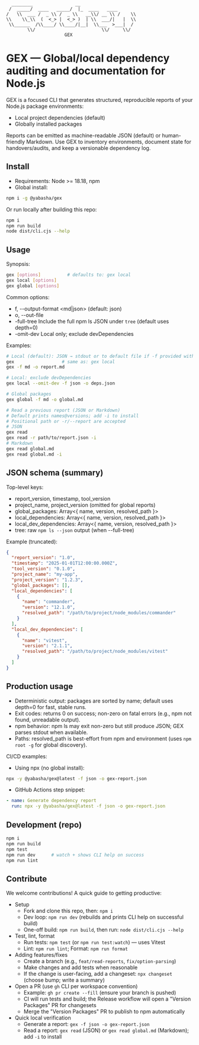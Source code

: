 ```
  ________                __
 /  _____/  ____   _____/  |_  ____   ____
/   \\  ___ /  _ \\ /  _ \\   __\\/ __ \\ /    \\
\\    \\_\\  (  <_> |  <_> )  | \\  ___/|   |  \\
 \\______  /\\____/ \\____/|__|  \\___  >___|  /
        \\/                         \\/     \\/
                      GEX

```

# GEX — Global/local dependency auditing and documentation for Node.js

GEX is a focused CLI that generates structured, reproducible reports of your Node.js package environments:

- Local project dependencies (default)
- Globally installed packages

Reports can be emitted as machine-readable JSON (default) or human-friendly Markdown. Use GEX to inventory environments, document state for handovers/audits, and keep a versionable dependency log.

## Install

- Requirements: Node >= 18.18, npm
- Global install:

```bash
npm i -g @yabasha/gex
```

Or run locally after building this repo:

```bash
npm i
npm run build
node dist/cli.cjs --help
```

## Usage

Synopsis:

```bash
gex [options]          # defaults to: gex local
gex local [options]
gex global [options]
```

Common options:

- f, --output-format <md|json> (default: json)
- o, --out-file <path>
- -full-tree Include the full npm ls JSON under `tree` (default uses depth=0)
- -omit-dev Local only; exclude devDependencies

Examples:

```bash
# Local (default): JSON → stdout or to default file if -f provided without -o
gex                  # same as: gex local
gex -f md -o report.md

# Local: exclude devDependencies
gex local --omit-dev -f json -o deps.json

# Global packages
gex global -f md -o global.md

# Read a previous report (JSON or Markdown)
# Default prints names@versions; add -i to install
# Positional path or -r/--report are accepted
# JSON
gex read
gex read -r path/to/report.json -i
# Markdown
gex read global.md
gex read global.md -i
```

## JSON schema (summary)

Top-level keys:

- report_version, timestamp, tool_version
- project_name, project_version (omitted for global reports)
- global_packages: Array<{ name, version, resolved_path }>
- local_dependencies: Array<{ name, version, resolved_path }>
- local_dev_dependencies: Array<{ name, version, resolved_path }>
- tree: raw `npm ls --json` output (when --full-tree)

Example (truncated):

```json
{
  "report_version": "1.0",
  "timestamp": "2025-01-01T12:00:00.000Z",
  "tool_version": "0.1.0",
  "project_name": "my-app",
  "project_version": "1.2.3",
  "global_packages": [],
  "local_dependencies": [
    {
      "name": "commander",
      "version": "12.1.0",
      "resolved_path": "/path/to/project/node_modules/commander"
    }
  ],
  "local_dev_dependencies": [
    {
      "name": "vitest",
      "version": "2.1.1",
      "resolved_path": "/path/to/project/node_modules/vitest"
    }
  ]
}
```

## Production usage

- Deterministic output: packages are sorted by name; default uses depth=0 for fast, stable runs.
- Exit codes: returns 0 on success; non-zero on fatal errors (e.g., npm not found, unreadable output).
- npm behavior: npm ls may exit non-zero but still produce JSON; GEX parses stdout when available.
- Paths: resolved_path is best-effort from npm and environment (uses `npm root -g` for global discovery).

CI/CD examples:

- Using npx (no global install):

```bash
npx -y @yabasha/gex@latest -f json -o gex-report.json
```

- GitHub Actions step snippet:

```yaml
- name: Generate dependency report
  run: npx -y @yabasha/gex@latest -f json -o gex-report.json
```

## Development (repo)

```bash
npm i
npm run build
npm test
npm run dev      # watch + shows CLI help on success
npm run lint
```

## Contribute

We welcome contributions! A quick guide to getting productive:

- Setup
  - Fork and clone this repo, then: `npm i`
  - Dev loop: `npm run dev` (rebuilds and prints CLI help on successful build)
  - One-off build: `npm run build`, then run: `node dist/cli.cjs --help`
- Test, lint, format
  - Run tests: `npm test` (or `npm run test:watch`) — uses Vitest
  - Lint: `npm run lint`; Format: `npm run format`
- Adding features/fixes
  - Create a branch (e.g., `feat/read-reports`, `fix/option-parsing`)
  - Make changes and add tests when reasonable
  - If the change is user-facing, add a changeset: `npx changeset` (choose bump; write a summary)
- Open a PR (use `gh` CLI per workspace convention)
  - Example: `gh pr create --fill` (ensure your branch is pushed)
  - CI will run tests and build; the Release workflow will open a "Version Packages" PR for changesets
  - Merge the "Version Packages" PR to publish to npm automatically
- Quick local verification
  - Generate a report: `gex -f json -o gex-report.json`
  - Read a report: `gex read` (JSON) or `gex read global.md` (Markdown); add `-i` to install
